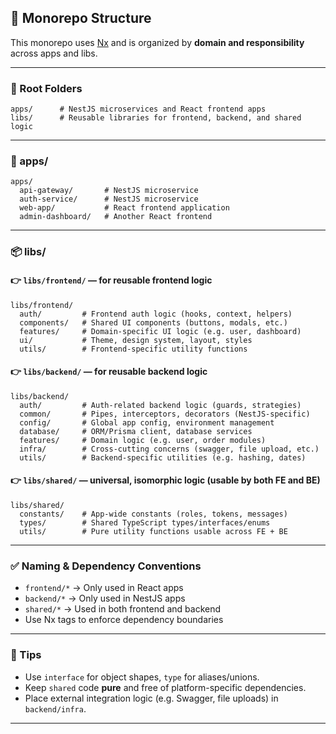 ## 📁 Monorepo Structure

This monorepo uses [Nx](https://nx.dev) and is organized by **domain and responsibility** across apps and libs.

---

### 🧩 Root Folders

```plaintext
apps/      # NestJS microservices and React frontend apps
libs/      # Reusable libraries for frontend, backend, and shared logic
```

---

### 🧱 apps/

```plaintext
apps/
  api-gateway/       # NestJS microservice
  auth-service/      # NestJS microservice
  web-app/           # React frontend application
  admin-dashboard/   # Another React frontend
```

---

### 📦 libs/

#### 👉 `libs/frontend/` — for reusable frontend logic

```plaintext
libs/frontend/
  auth/         # Frontend auth logic (hooks, context, helpers)
  components/   # Shared UI components (buttons, modals, etc.)
  features/     # Domain-specific UI logic (e.g. user, dashboard)
  ui/           # Theme, design system, layout, styles
  utils/        # Frontend-specific utility functions
```

#### 👉 `libs/backend/` — for reusable backend logic

```plaintext
libs/backend/
  auth/         # Auth-related backend logic (guards, strategies)
  common/       # Pipes, interceptors, decorators (NestJS-specific)
  config/       # Global app config, environment management
  database/     # ORM/Prisma client, database services
  features/     # Domain logic (e.g. user, order modules)
  infra/        # Cross-cutting concerns (swagger, file upload, etc.)
  utils/        # Backend-specific utilities (e.g. hashing, dates)
```

#### 👉 `libs/shared/` — universal, isomorphic logic (usable by both FE and BE)

```plaintext
libs/shared/
  constants/    # App-wide constants (roles, tokens, messages)
  types/        # Shared TypeScript types/interfaces/enums
  utils/        # Pure utility functions usable across FE + BE
```

---

### ✅ Naming & Dependency Conventions

- `frontend/*` → Only used in React apps
- `backend/*` → Only used in NestJS apps
- `shared/*` → Used in both frontend and backend
- Use Nx tags to enforce dependency boundaries

---

### 🧰 Tips

- Use `interface` for object shapes, `type` for aliases/unions.
- Keep `shared` code **pure** and free of platform-specific dependencies.
- Place external integration logic (e.g. Swagger, file uploads) in `backend/infra`.

---

